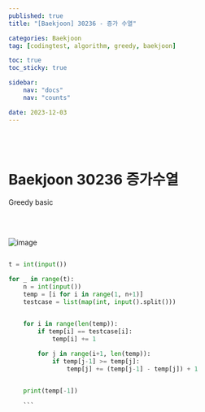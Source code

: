 ```yaml
---
published: true
title: "[Baekjoon] 30236 - 증가 수열"

categories: Baekjoon
tag: [codingtest, algorithm, greedy, baekjoon]

toc: true
toc_sticky: true

sidebar:
    nav: "docs"
    nav: "counts"

date: 2023-12-03
---
```

<br>
<br>

# Baekjoon 30236 증가수열

Greedy basic

<br>
<br>

![image](https://github.com/leejongseok1/digivice/assets/79849878/0e768bd2-8c39-4ef7-8173-844961ca95ca)

```python

t = int(input())

for _ in range(t):
    n = int(input())
    temp = [i for i in range(1, n+1)]
    testcase = list(map(int, input().split()))


    for i in range(len(temp)):
        if temp[i] == testcase[i]:
            temp[i] += 1
        
        for j in range(i+1, len(temp)):
            if temp[j-1] >= temp[j]:
                temp[j] += (temp[j-1] - temp[j]) + 1


    print(temp[-1])

    ```